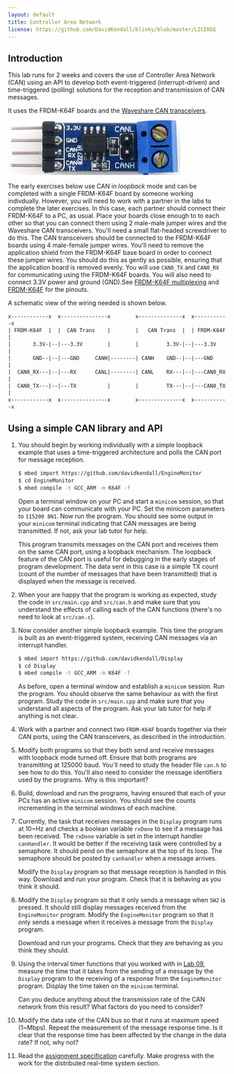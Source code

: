 ```yaml
---
layout: default
title: Controller Area Network
license: https://github.com/DavidKendall/blinky/blob/master/LICENSE
---
```


## Introduction

This lab runs for 2 weeks and covers the use of Controller Area Network (CAN)
using an API to develop both event-triggered (interrupt-driven) and
time-triggered (polling) solutions for the reception and transmission of CAN
messages.

It uses the FRDM-K64F boards and the 
[Waveshare CAN transceivers](https://www.waveshare.com/sn65hvd230-can-board.htm). 

<img src="assets/images/can.jpg" alt="Waveshare CAN transceiver" class="img-responsive center-block"/>

The early exercises below use CAN in *loopback* mode and can be completed with
a single FRDM-K64F board by someone working indivdually. However, you will need
to work with a partner in the labs to complete the later exercises. In this
case, each partner should connect their FRDM-K64F to a PC, as usual. Place your
boards close enough to to each other so that you can connect them using 2
male-male jumper wires and the Waveshare CAN transceivers. You'll need a small
flat-headed screwdriver to do this. The CAN transceivers should be connected to
the FRDM-K64F boards using 4 male-female jumper wires.  You'll need to remove
the application shield from the FRDM-K64F base board in order to connect these
jumper wires. You should do this as gently as possible, ensuring that the
application board is removed evenly.  You will use `CAN0_TX` and `CAN0_RX` for
communicating using the FRDM-K64F boards. You will also need to connect 3.3V
power and ground (GND).See [FRDM-K64F
multiplexing](https://os.mbed.com/media/uploads/GregC/frdm-k64f_pinout_reve3.xls)
and [FRDM-K64F](https://os.mbed.com/platforms/FRDM-K64F/) for the pinouts.

A schematic view of the wiring needed is shown below.

```
x------------x  x---------------x        x--------------x  x-----------x  
| FRDM-K64F  |  |  CAN Trans    |        |   CAN Trans  |  | FRDM-K64F |
|       3.3V-|--|---3.3V        |        |         3.3V-|--|---3.3V    |
|       GND--|--|---GND     CANH|--------| CANH    GND--|--|---GND     |
|  CAN0_RX---|--|---RX      CANL|--------| CANL    RX---|--|---CAN0_RX |
|  CAN0_TX---|--|---TX          |        |         TX---|--|---CAN0_TX |
x------------x  x---------------x        x--------------x  x-----------x
```

## Using a simple CAN library and API

1. You should begin by working individually with a simple loopback example
   that uses a time-triggered architecture and polls the CAN port for 
   message reception.

     ```sh
     $ mbed import https://github.com/davidkendall/EngineMonitor
     $ cd EngineMonitor
     $ mbed compile -t GCC_ARM -m K64F -f
     ```
   Open a terminal window on your PC and start a `minicom` session, so that
   your board can communicate with your PC. Set the minicom parameters to
   `115200 8N1`. Now run the program. You should see some output in
   your `minicom` terminal indicating that CAN messages are being transmitted.
   If not, ask your lab tutor for help.

   This program transmits messages on the CAN port and receives them on the
   same CAN port, using a loopback mechanism. The loopback feature of the CAN
   port is useful for debugging in the early stages of program development.
   The data sent in this case is a simple TX count (count of the number of
   messages that have been transmitted) that is displayed when the message is
   received.

1. When your are happy that the program is working as expected, study the code
   in `src/main.cpp` and `src/can.h` and make sure that you understand the
   effects of calling each of the CAN functions (there's no need to look
   at `src/can.c`).

1. Now consider another simple loopback example. This time the program is
   built as an event-triggered system, receiving CAN messages via an interrupt
   handler.

     ```sh
     $ mbed import https://github.com/davidkendall/Display
     $ cd Display
     $ mbed compile -t GCC_ARM -m K64F -f
     ```
   As before, open a terminal window and establish a `minicom` session. Run
   the program. You should observe the same behaviour as with the first
   program. Study the code in `src/main.cpp` and make sure that you understand
   all aspects of the program. Ask your lab tutor for help if anything is
   not clear.

1. Work with a partner and connect two `FRDM-K64F` boards together via
   their CAN ports, using the CAN transceivers, as described in the introduction.

1. Modify both programs so that they both send and receive messages 
   with loopback mode turned off. Ensure that both programs are
   transmitting at 125000 baud. You'll need to study the header file `can.h` 
   to see how to do this. You'll also need to consider the message identifiers
   used by the programs. Why is this important?

1. Build, download and run the programs, having ensured that each of your PCs
   has an active `minicom` session. You should see the counts
   incrementing in the terminal windows of each machine.

1. Currently, the task that receives messages in the `Display` program runs at
   10~Hz and checks a boolean variable `rxDone` to see if a message has been
   received. The `rxDone` variable is set in the interrupt handler
   `canHandler`. It would be better if the receiving task were controlled by a
   semaphore. It should pend on the semaphore at the top of its loop. The
   semaphore should be posted by `canhandler` when a message arrives. 

   Modify the `Display` program so that message reception is handled in
   this way. Download and run your program. Check that it
   is behaving as you think it should.

1. Modify the `Display` program so that it only sends a message when `SW2` is
   pressed. It should still display messages received from the `EngineMonitor`
   program. Modify the `EngineMonitor` program so that it only sends a message
   when it receives a message from the `Display` program.

   Download and run your programs. Check that they
   are behaving as you think they should.

1. Using the interval timer functions that you worked with in [Lab
   09](L09.html), measure the time that it takes from the sending of a message
   by the `Display` program to the receiving of a response from the
   `EngineMonitor` program. Display the time taken on the `minicom` terminal.

   Can you deduce anything about the transmission rate of the CAN network
   from this result? What factors do you need to consider? 

1. Modify the data rate of the CAN bus so that it runs at maximum speed
   (1~Mbps). Repeat the measurement of the message response time. Is it clear
   that the response time has been affected by the change in the data rate?  If
   not, why not?

1. Read the [assignment specification]({{site.baseurl}}{{site.raurl}}/assgn.pdf) 
   carefully. Make progress with the work for the distributed real-time system 
   section.

